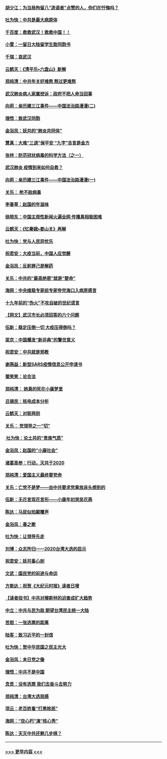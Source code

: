 #### [胡少江：为当局拘留八“造谣者”点赞的人，你们在忏悔吗？](../pages/nsc993/n11836801.md?t=02021001) 
#### [吐为快：中共是最大病原体](../pages/nsc993/n11836748.md?t=02021001) 
#### [千百度：救救武汉！救救中国！！](../pages/nsc993/n11836145.md?t=02021001) 
#### [小雪：一留日大陆留学生致同胞书](../pages/nsc993/n11834624.md?t=02021001) 
#### [千瑞：哀武汉](../pages/nsc993/n11833647.md?t=02021001) 
#### [云鹤天：《清平乐▪六盘山》新解](../pages/nsc993/n11833611.md?t=02021001) 
#### [郑纯清：中共年关好难熬 熬过更难熬](../pages/nsc993/n11833489.md?t=02021001) 
#### [武汉肺炎病人家属控诉：政府不把人命当回事](../pages/nsc993/n11833205.md?t=02021001) 
#### [向莉：亲历建三江事件——中国法治路漫漫(二)](../pages/nsc993/n11829102.md?t=02021001) 
#### [理悟：致武汉同胞](../pages/nsc993/n11831522.md?t=02021001) 
#### [金浴凤：妖共的“肺炎共同体”](../pages/nsc993/n11829448.md?t=02021001) 
#### [慧真：大难“三退”保平安 “九字”吉言是金方](../pages/nsc993/n11829501.md?t=02021001) 
#### [张林：防范冠状病毒的科学方法（之一）](../pages/nsc993/n11828618.md?t=02021001) 
#### [武汉肺炎 疫情到来如何自救？](../pages/nsc993/n11827632.md?t=02021001) 
#### [向莉：亲历建三江事件——中国法治路漫漫(一)](../pages/nsc993/n11827190.md?t=02021001) 
#### [关乐： 枪不敌病毒](../pages/nsc993/n11826746.md?t=02021001) 
#### [李春草：赵国的年滋味](../pages/nsc993/n11826321.md?t=02021001) 
#### [徐晓东：中国主观性新闻火遍全网 传播真相极困难](../pages/nsc993/n11826508.md?t=02021001) 
#### [云鹤天：《忆秦娥▪娄山关》再解](../pages/nsc993/n11824682.md?t=02021001) 
#### [吐为快：党与人民异忧乐](../pages/nsc993/n11824660.md?t=02021001) 
#### [祝君安：大疫当前，中国人应觉醒](../pages/nsc993/n11821946.md?t=02021001) 
#### [金浴凤：反躬罪己是解药](../pages/nsc993/n11820280.md?t=02021001) 
#### [关乐：中共的“最高绝密”就是“要命”](../pages/nsc993/n11816946.md?t=02021001) 
#### [海网：中央维稳专家组专家夸完海口入病房感言](../pages/nsc993/n11815138.md?t=02021001) 
#### [十九年前的“伪火”不攻自破的世纪谎言](../pages/nsc993/n11813238.md?t=02021001) 
#### [【网文】武汉市长必须回答的六个问题](../pages/nsc993/n11813848.md?t=02021001) 
#### [伍新：稳定压倒一切 大疫压得倒吗？](../pages/nsc993/n11812634.md?t=02021001) 
#### [梁京：中国爆发“新非典”的警世意义](../pages/nsc993/n11812554.md?t=02021001) 
#### [祝君安：中共就是邪教](../pages/nsc993/n11812431.md?t=02021001) 
#### [谢燕益：新型SARS疫情信息公开申请书](../pages/nsc993/n11808840.md?t=02021001) 
#### [蜀笑笑：论合法](../pages/nsc993/n11808064.md?t=02021001) 
#### [郑纯清： 她真的死在小康梦里](../pages/nsc993/n11806623.md?t=02021001) 
#### [吕锡民：核电成本分析](../pages/nsc993/n11806284.md?t=02021001) 
#### [云鹤天：对联两则](../pages/nsc993/n11805957.md?t=02021001) 
#### [关乐： 党领导之一“切”](../pages/nsc993/n11804505.md?t=02021001) 
#### [ 吐为快：论土共的“贵族气质”](../pages/nsc993/n11804490.md?t=02021001) 
#### [金浴凤：赵国的“小康社会”](../pages/nsc993/n11804452.md?t=02021001) 
#### [诸葛高参：行动，灭共于2020](../pages/nsc993/n11804120.md?t=02021001) 
#### [郑纯清：爱国主义最终要党命](../pages/nsc993/n11802197.md?t=02021001) 
#### [关乐：亡党不是梦——由中共要求党章放床头想到的](../pages/nsc993/n11802156.md?t=02021001) 
#### [伍新：无花言现花言形——小康年初哭吴花燕](../pages/nsc993/n11800044.md?t=02021001) 
#### [陈达：马屁似拍颠覆声](../pages/nsc993/n11800010.md?t=02021001) 
#### [金浴凤：春之歌](../pages/nsc993/n11797687.md?t=02021001) 
#### [吐为快：让领导先走](../pages/nsc993/n11797512.md?t=02021001) 
#### [刘博：众志所归——2020台湾大选的启示](../pages/nsc993/n11796878.md?t=02021001) 
#### [祝君安：妖共畜心剖](../pages/nsc993/n11794273.md?t=02021001) 
#### [文武：国民党的前途与命运](../pages/nsc993/n11794198.md?t=02021001) 
#### [方能达：祝贺《大纪元时报》读者日增](../pages/nsc993/n11793807.md?t=02021001) 
#### [【读者投书】中共对穆斯林的迫害成扩大趋势](../pages/nsc993/n11791371.md?t=02021001) 
#### [中立：中共与民为敌 期望台湾民主统一大陆](../pages/nsc993/n11790392.md?t=02021001) 
#### [苦胆：一张选票的距离](../pages/nsc993/n11788914.md?t=02021001) 
#### [陆客：致习近平的一封信](../pages/nsc993/n11788867.md?t=02021001) 
#### [吐为快：贺中华民国之民主光大](../pages/nsc993/n11788618.md?t=02021001) 
#### [金浴凤：末日党之像](../pages/nsc993/n11787475.md?t=02021001) 
#### [理悟：中共不是中国](../pages/nsc993/n11787463.md?t=02021001) 
#### [念贲：没有选票  我们去奋斗去努力](../pages/nsc993/n11787398.md?t=02021001) 
#### [郑纯清：台湾大选观感](../pages/nsc993/n11786210.md?t=02021001) 
#### [项云：老百姓看“打黑除恶”](../pages/nsc993/n11785398.md?t=02021001) 
#### [海网：“空心朽”演“核心秀”](../pages/nsc993/n11783874.md?t=02021001) 
#### [陈达：天灭中共还剩几步棋？](../pages/nsc993/n11783719.md?t=02021001) 

----
#### [ >>> 更早内容 <<< ](../indexes/nsc993-earlier.md)
